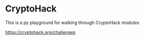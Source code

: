 # CryptoHack
This is a py playground for walking through CryptoHack modules

https://cryptohack.org/challenges
